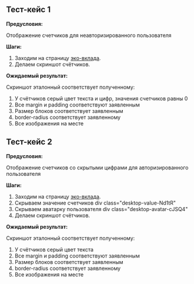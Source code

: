 ## Тест-кейс 1

**Предусловия:**

Отображение счетчиков для неавторизированного пользователя 

**Шаги:**

1. Заходим на страницу [эко-вклада](https://www.avito.ru/avito-care/eco-impact).
2. Делаем скриншот счётчиков.

**Ожидаемый результат:**

Скриншот эталонный соответствует полученному:
1. У счётчиков серый цвет текста и цифр, значения счетчиков равны 0
2. Все margin и padding соответствуют заявленным
3. Размер блоков соответствует заявленным
4. border-radius соответствует заявленному
5. Все изображения на месте



## Тест-кейс 2
**Предусловия:**

Отображение счетчиков со скрытыми цифрами для авторизированного пользователя

**Шаги:**
1. Заходим на страницу [эко-вклада](https://www.avito.ru/avito-care/eco-impact).
2. Скрываем значение счетчиков div class="desktop-value-Nd1tR"
3. Скрываем аватарку пользователя div class="desktop-avatar-cJSQ4"
4. Делаем скриншот счётчиков.

**Ожидаемый результат:** 

Скриншот эталонный соответствует полученному:
1. У счётчиков серый цвет текста
2. Все margin и padding соответствуют заявленным
3. Размер блоков соответствует заявленным
4. border-radius соответствует заявленному
5. Все изображения на месте


